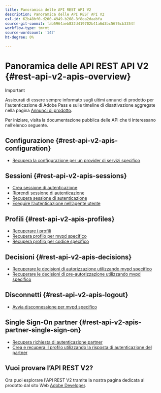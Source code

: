 ```yaml
---
title: Panoramica delle API REST API V2
description: Panoramica delle API REST API V2
exl-id: 62b48bf0-d200-4949-b268-8f8ea2daabfa
source-git-commit: fab5964aeb832d419702b41a6d3bc5676cb3354f
workflow-type: tm+mt
source-wordcount: '147'
ht-degree: 0%

---
```


# Panoramica delle API REST API V2 {#rest-api-v2-apis-overview}

>[!IMPORTANT]
>
> Assicurati di essere sempre informato sugli ultimi annunci di prodotto per l&#39;autenticazione di Adobe Pass e sulle timeline di disattivazione aggregate nella pagina [Annunci di prodotto](/help/authentication/product-announcements.md).

Per iniziare, visita la documentazione pubblica delle API che ti interessano nell’elenco seguente.

## Configurazione {#rest-api-v2-apis-configuration}

* [Recupera la configurazione per un provider di servizi specifico](configuration-apis/rest-api-v2-configuration-apis-retrieve-configuration-for-specific-service-provider.md)

## Sessioni {#rest-api-v2-apis-sessions}

* [Crea sessione di autenticazione](sessions-apis/rest-api-v2-sessions-apis-create-authentication-session.md)
* [Riprendi sessione di autenticazione](sessions-apis/rest-api-v2-sessions-apis-resume-authentication-session.md)
* [Recupera sessione di autenticazione](sessions-apis/rest-api-v2-sessions-apis-retrieve-authentication-session-information-using-code.md)
* [Eseguire l’autenticazione nell’agente utente](sessions-apis/rest-api-v2-sessions-apis-perform-authentication-in-user-agent.md)

## Profili {#rest-api-v2-apis-profiles}

* [Recuperare i profili](profiles-apis/rest-api-v2-profiles-apis-retrieve-profiles.md)
* [Recupera profilo per mvpd specifico](profiles-apis/rest-api-v2-profiles-apis-retrieve-profile-for-specific-mvpd.md)
* [Recupera profilo per codice specifico](profiles-apis/rest-api-v2-profiles-apis-retrieve-profile-for-specific-code.md)

## Decisioni {#rest-api-v2-apis-decisions}

* [Recuperare le decisioni di autorizzazione utilizzando mvpd specifico](decisions-apis/rest-api-v2-decisions-apis-retrieve-authorization-decisions-using-specific-mvpd.md)
* [Recuperare le decisioni di pre-autorizzazione utilizzando mvpd specifico](decisions-apis/rest-api-v2-decisions-apis-retrieve-preauthorization-decisions-using-specific-mvpd.md)

## Disconnetti {#rest-api-v2-apis-logout}

* [Avvia disconnessione per mvpd specifico](logout-apis/rest-api-v2-logout-apis-initiate-logout-for-specific-mvpd.md)

## Single Sign-On partner {#rest-api-v2-apis-partner-single-sign-on}

* [Recupera richiesta di autenticazione partner](partner-single-sign-on-apis/rest-api-v2-partner-single-sign-on-apis-retrieve-partner-authentication-request.md)
* [Crea e recupera il profilo utilizzando la risposta di autenticazione del partner](partner-single-sign-on-apis/rest-api-v2-partner-single-sign-on-apis-retrieve-profile-using-partner-authentication-response.md)

## Vuoi provare l’API REST V2?

Ora puoi esplorare l&#39;API REST V2 tramite la nostra pagina dedicata al prodotto dal sito Web [Adobe Developer](https://developer.adobe.com/adobe-pass/).
